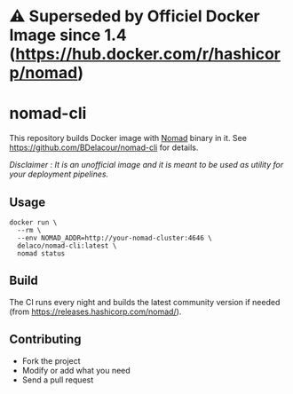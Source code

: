 # ⚠️ Superseded by Officiel Docker Image since 1.4 (https://hub.docker.com/r/hashicorp/nomad)

# nomad-cli

This repository builds Docker image with [Nomad](https://www.nomadproject.io/) binary in it.
See https://github.com/BDelacour/nomad-cli for details.

*Disclaimer : It is an unofficial image and it is meant to be used as utility for your deployment pipelines.*

## Usage

```
docker run \
  --rm \
  --env NOMAD_ADDR=http://your-nomad-cluster:4646 \
  delaco/nomad-cli:latest \
  nomad status
```

## Build

The CI runs every night and builds the latest community version if needed (from https://releases.hashicorp.com/nomad/).

## Contributing

* Fork the project
* Modify or add what you need
* Send a pull request
